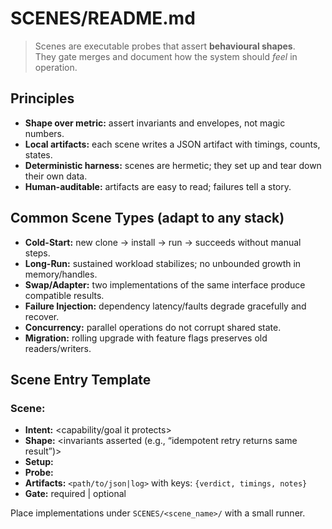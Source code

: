 # SCENES/README.md

> Scenes are executable probes that assert **behavioural shapes**.  
> They gate merges and document how the system should *feel* in operation.

## Principles

- **Shape over metric:** assert invariants and envelopes, not magic numbers.
- **Local artifacts:** each scene writes a JSON artifact with timings, counts, states.
- **Deterministic harness:** scenes are hermetic; they set up and tear down their own data.
- **Human-auditable:** artifacts are easy to read; failures tell a story.

## Common Scene Types (adapt to any stack)

- **Cold-Start:** new clone → install → run → succeeds without manual steps.
- **Long-Run:** sustained workload stabilizes; no unbounded growth in memory/handles.
- **Swap/Adapter:** two implementations of the same interface produce compatible results.
- **Failure Injection:** dependency latency/faults degrade gracefully and recover.
- **Concurrency:** parallel operations do not corrupt shared state.
- **Migration:** rolling upgrade with feature flags preserves old readers/writers.

## Scene Entry Template

### Scene: <name>
- **Intent:** <capability/goal it protects>
- **Shape:** <invariants asserted (e.g., “idempotent retry returns same result”)>
- **Setup:** <what it provisions>
- **Probe:** <what it does>
- **Artifacts:** `<path/to/json|log>` with keys: `{verdict, timings, notes}`
- **Gate:** required | optional

Place implementations under `SCENES/<scene_name>/` with a small runner.


